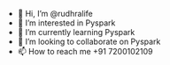 - 👋 Hi, I’m @rudhralife
- 👀 I’m interested in Pyspark
- 🌱 I’m currently learning Pyspark
- 💞️ I’m looking to collaborate on Pyspark
- 📫 How to reach me +91 7200102109

<!---
rudhralife/rudhralife is a ✨ special ✨ repository because its `README.md` (this file) appears on your GitHub profile.
You can click the Preview link to take a look at your changes.
--->
